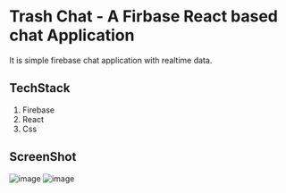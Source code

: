 # Trash Chat - A Firbase React based chat Application
It is simple firebase chat application with realtime data.
## TechStack
1. Firebase
2. React
3. Css

## ScreenShot

![image](https://user-images.githubusercontent.com/46845822/136255490-1b7abe1a-37a2-4a15-9ed9-450eb967b93b.png)
![image](https://user-images.githubusercontent.com/46845822/136255415-1f881c87-8636-4c6e-a467-5f6736e5fe22.png)
